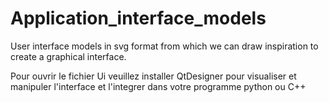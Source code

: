 # Application_interface_models
User interface models in svg format from which we can draw inspiration to create a graphical interface.

Pour ouvrir le fichier Ui veuillez installer QtDesigner pour visualiser et manipuler l'interface et l'integrer dans votre programme python ou C++
